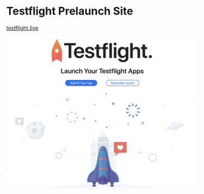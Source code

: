 # Testflight Prelaunch Site

[testflight.live](https://testflight.live)

![Screenshot](/assets/images/testflight-screenshot.png)
